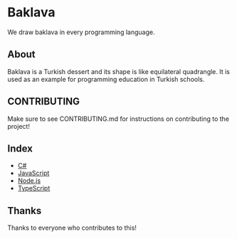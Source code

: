 # Baklava
We draw baklava in every programming language.

## About
Baklava is a Turkish dessert and its shape is like equilateral quadrangle. It is used as an example for programming education in Turkish schools. 

## CONTRIBUTING
Make sure to see CONTRIBUTING.md for instructions on contributing to the project!

## Index
* [C#](C/CSharp.cs)
* [JavaScript](J/JavaScript.js)
* [Node.js](N/Node.js)
* [TypeScript](T/TypeScript.ts)

## Thanks
Thanks to everyone who contributes to this!
